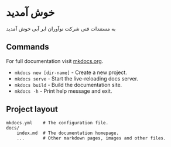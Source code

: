 # خوش آمدید
به مستندات فنی شرکت نوآوران ابر آبی خوش آمدید

## Commands
For full documentation visit [mkdocs.org](https://www.mkdocs.org).

- `mkdocs new [dir-name]` - Create a new project.
- `mkdocs serve` - Start the live-reloading docs server.
- `mkdocs build` - Build the documentation site.
- `mkdocs -h` - Print help message and exit.

## Project layout

    mkdocs.yml    # The configuration file.
    docs/
        index.md  # The documentation homepage.
        ...       # Other markdown pages, images and other files.
